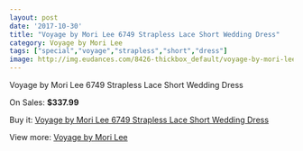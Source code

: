 ```yaml
---
layout: post
date: '2017-10-30'
title: "Voyage by Mori Lee 6749 Strapless Lace Short Wedding Dress"
category: Voyage by Mori Lee
tags: ["special","voyage","strapless","short","dress"]
image: http://img.eudances.com/8426-thickbox_default/voyage-by-mori-lee-6749-strapless-lace-short-wedding-dress.jpg
---
```

Voyage by Mori Lee 6749 Strapless Lace Short Wedding Dress

On Sales: **$337.99**
<a href="https://www.eudances.com/en/voyage-by-mori-lee/2884-voyage-by-mori-lee-6749-strapless-lace-short-wedding-dress.html"><amp-img layout="responsive" width="600" height="600" src="//img.eudances.com/8426-thickbox_default/voyage-by-mori-lee-6749-strapless-lace-short-wedding-dress.jpg" alt="Voyage by Mori Lee 6749 Strapless Lace Short Wedding Dress 0" /></a>
<a href="https://www.eudances.com/en/voyage-by-mori-lee/2884-voyage-by-mori-lee-6749-strapless-lace-short-wedding-dress.html"><amp-img layout="responsive" width="600" height="600" src="//img.eudances.com/8430-thickbox_default/voyage-by-mori-lee-6749-strapless-lace-short-wedding-dress.jpg" alt="Voyage by Mori Lee 6749 Strapless Lace Short Wedding Dress 1" /></a>
<a href="https://www.eudances.com/en/voyage-by-mori-lee/2884-voyage-by-mori-lee-6749-strapless-lace-short-wedding-dress.html"><amp-img layout="responsive" width="600" height="600" src="//img.eudances.com/8429-thickbox_default/voyage-by-mori-lee-6749-strapless-lace-short-wedding-dress.jpg" alt="Voyage by Mori Lee 6749 Strapless Lace Short Wedding Dress 2" /></a>
<a href="https://www.eudances.com/en/voyage-by-mori-lee/2884-voyage-by-mori-lee-6749-strapless-lace-short-wedding-dress.html"><amp-img layout="responsive" width="600" height="600" src="//img.eudances.com/8428-thickbox_default/voyage-by-mori-lee-6749-strapless-lace-short-wedding-dress.jpg" alt="Voyage by Mori Lee 6749 Strapless Lace Short Wedding Dress 3" /></a>
<a href="https://www.eudances.com/en/voyage-by-mori-lee/2884-voyage-by-mori-lee-6749-strapless-lace-short-wedding-dress.html"><amp-img layout="responsive" width="600" height="600" src="//img.eudances.com/8427-thickbox_default/voyage-by-mori-lee-6749-strapless-lace-short-wedding-dress.jpg" alt="Voyage by Mori Lee 6749 Strapless Lace Short Wedding Dress 4" /></a>

Buy it: [Voyage by Mori Lee 6749 Strapless Lace Short Wedding Dress](https://www.eudances.com/en/voyage-by-mori-lee/2884-voyage-by-mori-lee-6749-strapless-lace-short-wedding-dress.html "Voyage by Mori Lee 6749 Strapless Lace Short Wedding Dress")

View more: [Voyage by Mori Lee](https://www.eudances.com/en/47-voyage-by-mori-lee "Voyage by Mori Lee")